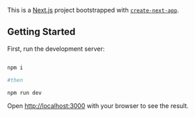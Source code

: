This is a [Next.js](https://nextjs.org/) project bootstrapped with [`create-next-app`](https://github.com/vercel/next.js/tree/canary/packages/create-next-app).

## Getting Started

First, run the development server:

```bash

npm i

#then

npm run dev
```

Open [http://localhost:3000](http://localhost:3000) with your browser to see the result.
